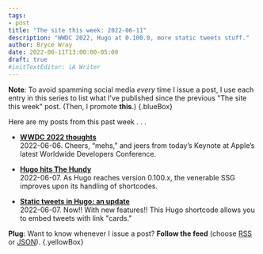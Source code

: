 ```yaml
---
tags:
- post
title: "The site this week: 2022‑06‑11"
description: "WWDC 2022, Hugo at 0.100.0, more static tweets stuff."
author: Bryce Wray
date: 2022-06-11T13:00:00-05:00
draft: true
#initTextEditor: iA Writer
---
```


**Note**: To avoid spamming social media *every* time I issue a post, I use each entry in this series to list what I've published since the previous "The site this week" post. (Then, I promote **this**.)
{.blueBox}

Here are my posts from this past week . . .

- [**WWDC 2022 thoughts**](/posts/2022/06/wwdc-2022-thoughts/)\
2022-06-06. Cheers, “mehs,” and jeers from today’s Keynote at Apple’s latest Worldwide Developers Conference.

- [**Hugo hits The Hundy**](/posts/2022/06/hugo-hits-hundy/)\
2022-06-07. As Hugo reaches version 0.100.x, the venerable SSG improves upon its handling of shortcodes.

- [**Static tweets in Hugo: an update**](/posts/2022/06/static-tweets-hugo-update/)\
2022-06-07. Now!! With new features!! This Hugo shortcode allows you to embed tweets with link "cards."

**Plug**: Want to know whenever I issue a post? **Follow the feed** (choose [RSS](/index.xml) or [JSON](/index.json)).
{.yellowBox}
